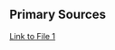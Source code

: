 <!DOCTYPE html>
<html>
<body>
<h2>Primary Sources</h2>
<p><a href="Primary Sources/New Text Document.md">Link to File 1</a></p>
</body>
</html>